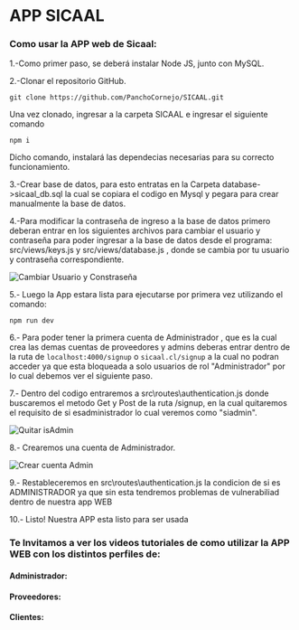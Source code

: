 # APP SICAAL

### Como usar la APP web de Sicaal:

1.-Como primer paso, se deberá instalar Node JS, junto con MySQL.

2.-Clonar el repositorio GitHub.

```git clone https://github.com/PanchoCornejo/SICAAL.git  ```

Una vez clonado, ingresar a la carpeta SICAAL e ingresar el siguiente comando

```npm i  ```

Dicho comando, instalará las dependecias necesarias para su correcto funcionamiento.

3.-Crear base de datos, para esto entratas en la Carpeta database->sicaal_db.sql la cual se copiara el codigo en Mysql y pegara para crear manualmente la base de datos.

4.-Para modificar la contraseña de ingreso a la base de datos primero deberan entrar en los siguientes archivos para cambiar el usuario y contraseña para poder ingresar a la base de datos desde el programa: src/views/keys.js y src/views/database.js , donde se cambia por tu usuario y contraseña correspondiente.

![Cambiar Usuario y Constraseña](https://cdn.discordapp.com/attachments/1011352576932970546/1051016264937648179/image.png)

5.- Luego la App estara lista para ejecutarse por primera vez utilizando el comando:

```npm run dev ```

6.- Para poder tener la primera cuenta de Administrador , que es la cual crea las demas cuentas de proveedores y admins deberas entrar dentro de la ruta de  ```localhost:4000/signup```  o ```sicaal.cl/signup``` a la cual no podran acceder ya que esta bloqueada a solo usuarios de rol "Administrador" por lo cual debemos ver el siguiente paso.

7.- Dentro del codigo entraremos a src\routes\authentication.js donde buscaremos el metodo Get y Post de la ruta /signup, en la cual quitaremos el requisito de si esadministrador lo cual veremos como "siadmin". 


![Quitar isAdmin](https://media.discordapp.net/attachments/1011352576932970546/1051017926989336616/image.png)

8.- Crearemos una cuenta de Administrador.


![Crear cuenta Admin](https://cdn.discordapp.com/attachments/1011352576932970546/1051018465118519377/image.png)

9.- Restableceremos en src\routes\authentication.js la condicion de si es ADMINISTRADOR ya que sin esta tendremos problemas de vulnerabiliad dentro de nuestra app WEB

10.- Listo! Nuestra APP esta listo para ser usada

### Te Invitamos a ver los videos tutoriales de como utilizar la APP WEB con los distintos perfiles de:

#### Administrador:


#### Proveedores:


#### Clientes:


